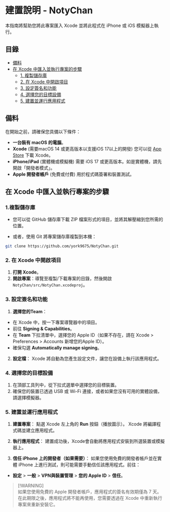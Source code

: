 # 建置說明 - NotyChan

本指南將幫助您將此專案匯入 Xcode 並將此程式在 iPhone 或 iOS 模擬器上執行。

## 目錄

- [備料](#備料)
- [在 Xcode 中匯入並執行專案的步驟](#在-xcode-中匯入並執行專案的步驟)
  - [1. 複製儲存庫](#1-複製儲存庫)
  - [2. 在 Xcode 中開啟項目](#2-在-xcode-中開啟項目)
  - [3. 設定簽名和功能](#3-設定簽名和功能)
  - [4. 選擇您的目標設備](#4-選擇您的目標設備)
  - [5. 建置並運行應用程式](#5-建置並運行應用程式)

## 備料

在開始之前，請確保您具備以下條件：

- **一台裝有 macOS 的電腦**。
- **Xcode** (需要macOS 14 或更高版本以支援iOS 17以上的開發) 您可以從 [App Store](https://apps.apple.com/us/app/xcode/id497799835) 下載 Xcode。
- **iPhone/iPad** (實體機或模擬機) 需要 iOS 17 或更高版本。如是實體機，請先開啟「開發者模式」。
- **Apple 開發者帳戶** (免費或付費) 用於程式碼簽署和裝置測試。

## 在 Xcode 中匯入並執行專案的步驟

### 1.複製儲存庫

- 您可以從 GitHub 儲存庫下載 ZIP 檔案形式的項目，並將其解壓縮到您所需的位置。

- 或者，使用 Git 將專案儲存庫複製到本機：

```bash
git clone https://github.com/york9675/NotyChan.git
```

### 2. 在 Xcode 中開啟項目

1. **打開 Xcode**。
2. **開啟專案**：導覽至複製/下載專案的目錄，然後開啟 `NotyChan/src/NotyChan.xcodeproj`。

### 3. 設定簽名和功能

1. **選擇您的Team**：
 - 在 Xcode 中，按一下專案導覽器中的項目。
 - 前往 **Signing & Capabilities**。
 - 在 **Team** 下拉清單中，選擇您的 Apple ID（如果不存在，請在 Xcode > Preferences > Accounts 新增您的Apple ID）。
 - 確保勾選 **Automatically manage signing**。

2. **設定檔**：
 Xcode 將自動為您產生設定文件，讓您在設備上執行該應用程式。

### 4. 選擇您的目標設備

1. 在頂部工具列中，從下拉式選單中選擇您的目標裝置。
2. 確保您的裝置已透過 USB 或 Wi-Fi 連接，或者如果您沒有可用的實體設備，請選擇模擬器。

### 5. 建置並運行應用程式

1. **建置專案**：
 點選 Xcode 左上角的 **Run** 按鈕（播放圖示）。 Xcode 將編譯程式碼並建立應用程式。

2. **執行應用程式**：
 建置成功後，Xcode會自動將應用程式安裝到所選裝置或模擬器上。

3. **信任 iPhone 上的開發者（如果需要）**：
 如果您使用免費的開發者帳戶並在實體 iPhone 上進行測試，則可能需要手動信任該應用程式。前往：
 - **設定** > **一般** > **VPN與裝置管理** > **您的 Apple ID** > **信任**。

> [!WARNING]\
> 如果您使用免費的 Apple 開發者帳戶，應用程式的簽名有效期僅為 7 天。在此期限之後，應用程式將不能再使用，您需要透過在 Xcode 中重新執行專案來重新安裝它。